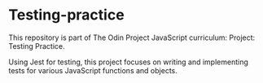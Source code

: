 # Testing-practice

This repository is part of The Odin Project JavaScript curriculum: Project: Testing Practice.

Using Jest for testing, this project focuses on writing and implementing tests for various JavaScript functions and objects.
